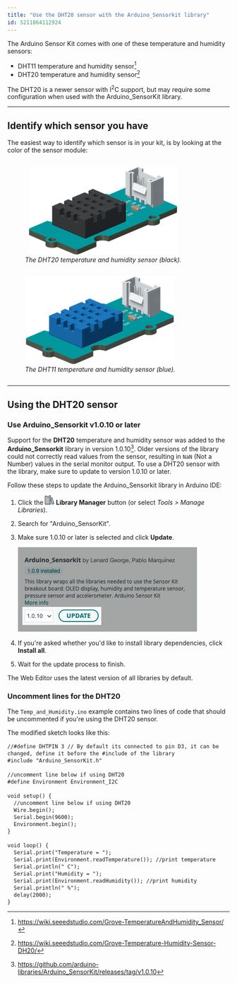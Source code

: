 ```yaml
---
title: "Use the DHT20 sensor with the Arduino_Sensorkit library"
id: 5211864112924
---
```


The Arduino Sensor Kit comes with one of these temperature and humidity sensors:

* DHT11 temperature and humidity sensor[^dht11]
* DHT20 temperature and humidity sensor[^dht20]

The DHT20 is a newer sensor with I<sup>2</sup>C support, but may require some configuration when used with the Arduino_SensorKit library.

[^dht11]: <https://wiki.seeedstudio.com/Grove-TemperatureAndHumidity_Sensor/>

[^dht20]: <https://wiki.seeedstudio.com/Grove-Temperature-Humidity-Sensor-DH20/>

---

## Identify which sensor you have

The easiest way to identify which sensor is in your kit, is by looking at the color of the sensor module:

<div style="display: flex; flex-direction: row; flex-wrap: wrap">
  <figure style="text-align: center;">
    <img src="img/DHT20.png" alt="A render of the DHT20 sensor.">
    <figcaption style="font-style: italic;">The DHT20 temperature and humidity sensor (black).</figcaption>
  </figure>
  <figure style="text-align: center;">
    <img src="img/DHT11.png" alt="A render of the DHT11 sensor.">
    <figcaption style="font-style: italic;">The DHT11 temperature and humidity sensor (blue).</figcaption>
  </figure>
</div>

---

## Using the DHT20 sensor

### Use Arduino_Sensorkit v1.0.10 or later

Support for the **DHT20** temperature and humidity sensor was added to the **Arduino_Sensorkit** library in version 1.0.10[^github]. Older versions of the library could not correctly read values from the sensor, resulting in `NaN` (Not a Number) values in the serial monitor output. To use a DHT20 sensor with the library, make sure to update to version 1.0.10 or later.

[^github]: <https://github.com/arduino-libraries/Arduino_SensorKit/releases/tag/v1.0.10>

Follow these steps to update the Arduino_Sensorkit library in Arduino IDE:

1. Click the ![Library Manager icon](img/symbol_library.png) **Library Manager** button (or select _Tools > Manage Libraries_).

2. Search for "Arduino_SensorKit".

3. Make sure 1.0.10 or later is selected and click **Update**.

   ![Updating the Arduino_SensorKit library in the Library Manager](img/update-sensorkit-library.png)

4. If you're asked whether you'd like to install library dependencies, click **Install all**.

5. Wait for the update process to finish.

The Web Editor uses the latest version of all libraries by default.

### Uncomment lines for the DHT20

The `Temp_and_Humidity.ino` example contains two lines of code that should be uncommented if you're using the DHT20 sensor.

The modified sketch looks like this:

```arduino
//#define DHTPIN 3 // By default its connected to pin D3, it can be changed, define it before the #include of the library
#include "Arduino_SensorKit.h"

//uncomment line below if using DHT20
#define Environment Environment_I2C

void setup() {
  //uncomment line below if using DHT20
  Wire.begin();
  Serial.begin(9600);
  Environment.begin();
}

void loop() {
  Serial.print("Temperature = ");
  Serial.print(Environment.readTemperature()); //print temperature
  Serial.println(" C");
  Serial.print("Humidity = ");
  Serial.print(Environment.readHumidity()); //print humidity
  Serial.println(" %");
  delay(2000);
}
```
